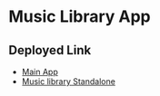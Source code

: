 # Music Library App

## Deployed Link

- [Main App](https://main-music-app-finaacplus.vercel.app/)
- [Music library Standalone](https://music-app-assignment-for-internship.vercel.app/)